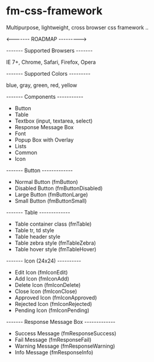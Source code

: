 fm-css-framework
================

Multipurpose, lightweight, cross browser css framework ..


 <------- ROADMAP --------->

 ------- Supported Browsers -------

 IE 7+, Chrome, Safari, Firefox, Opera

 ------- Supported Colors ---------

 blue, gray, green, red, yellow

 ------- Components -----------

 * Button
 * Table
 * Textbox (input, textarea, select)
 * Response Message Box
 * Font
 * Popup Box with Overlay
 * Lists
 * Common
 * Icon

 ------- Button -------------

 * Normal Button (fmButton)
 * Disabled Button (fmButtonDisabled)
 * Large Button (fmButtonLarge)
 * Small Button (fmButtonSmall)

 ------- Table -------------

 * Table container class (fmTable)
 * Table tr, td style
 * Table header style
 * Table zebra style (fmTableZebra)
 * Table hover style (fmTableHover)

 ------- Icon (24x24) ----------

 * Edit Icon (fmIconEdit)
 * Add Icon (fmIconAdd)
 * Delete Icon (fmIconDelete)
 * Close Icon (fmIconClose)
 * Approved Icon (fmIconApproved)
 * Rejected Icon (fmIconRejected)
 * Pending Icon (fmIconPending)

 ------- Response Message Box -------------

 * Success Message (fmResponseSuccess)
 * Fail Message (fmResponseFail)
 * Warning Message (fmResponseWarning)
 * Info Message (fmResponseInfo)
